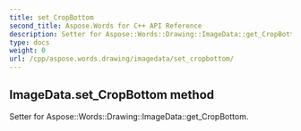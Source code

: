 ```yaml
---
title: set_CropBottom
second_title: Aspose.Words for C++ API Reference
description: Setter for Aspose::Words::Drawing::ImageData::get_CropBottom. 
type: docs
weight: 0
url: /cpp/aspose.words.drawing/imagedata/set_cropbottom/
---
```

## ImageData.set_CropBottom method


Setter for Aspose::Words::Drawing::ImageData::get_CropBottom. 

